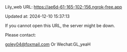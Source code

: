 Lily_web URL: https://ae6d-61-165-102-156.ngrok-free.app

Updated at: 2024-12-10 15:37:13

If you cannot open this URL, the server might be down.

Please contact: 

goley04@foxmail.com Or Wechat:GL_yeaH